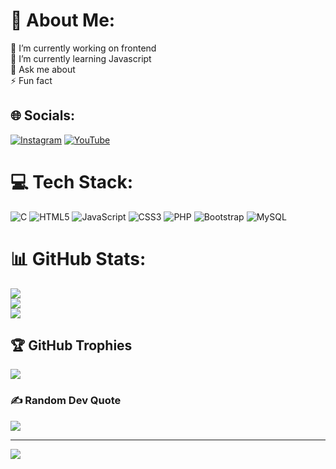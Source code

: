 # 💫 About Me:
🔭 I’m currently working on frontend<br>🌱 I’m currently learning Javascript<br>💬 Ask me about <br>⚡ Fun fact


## 🌐 Socials:
[![Instagram](https://img.shields.io/badge/Instagram-%23E4405F.svg?logo=Instagram&logoColor=white)](https://instagram.com/rathod_pratikoffical) [![YouTube](https://img.shields.io/badge/YouTube-%23FF0000.svg?logo=YouTube&logoColor=white)](https://youtube.com/@Pratik-YT) 

# 💻 Tech Stack:
![C](https://img.shields.io/badge/c-%2300599C.svg?style=for-the-badge&logo=c&logoColor=white) ![HTML5](https://img.shields.io/badge/html5-%23E34F26.svg?style=for-the-badge&logo=html5&logoColor=white) ![JavaScript](https://img.shields.io/badge/javascript-%23323330.svg?style=for-the-badge&logo=javascript&logoColor=%23F7DF1E) ![CSS3](https://img.shields.io/badge/css3-%231572B6.svg?style=for-the-badge&logo=css3&logoColor=white) ![PHP](https://img.shields.io/badge/php-%23777BB4.svg?style=for-the-badge&logo=php&logoColor=white) ![Bootstrap](https://img.shields.io/badge/bootstrap-%238511FA.svg?style=for-the-badge&logo=bootstrap&logoColor=white) ![MySQL](https://img.shields.io/badge/mysql-%2300000f.svg?style=for-the-badge&logo=mysql&logoColor=white)
# 📊 GitHub Stats:
![](https://github-readme-stats.vercel.app/api?username=Rathod-Pratik&theme=dark&hide_border=false&include_all_commits=false&count_private=false)<br/>
![](https://github-readme-streak-stats.herokuapp.com/?user=Rathod-Pratik&theme=dark&hide_border=false)<br/>
![](https://github-readme-stats.vercel.app/api/top-langs/?username=Rathod-Pratik&theme=dark&hide_border=false&include_all_commits=false&count_private=false&layout=compact)

## 🏆 GitHub Trophies
![](https://github-profile-trophy.vercel.app/?username=Rathod-Pratik&theme=radical&no-frame=false&no-bg=true&margin-w=4)

### ✍️ Random Dev Quote
![](https://quotes-github-readme.vercel.app/api?type=horizontal&theme=radical)

---
[![](https://visitcount.itsvg.in/api?id=Rathod-Pratik&icon=0&color=0)](https://visitcount.itsvg.in)

<!-- Proudly created with GPRM ( https://gprm.itsvg.in ) -->
